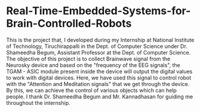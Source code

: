 # Real-Time-Embedded-Systems-for-Brain-Controlled-Robots
This is the project that, I developed during my Internship at National Institute of Technology, Tiruchirappalli in the Dept. of Computer Science under Dr. Shameedha Begum, Assistant Professor at the Dept. of Computer Science.
The objective of this project is to collect Brainwave signal from the Neurosky device and based on the "frequency of the EEG signals", the TGAM - ASIC module present inside the device will output the digital values to work with digital devices. Here, we have used this signal to control robot with the "Attention and Meditation signals" that we get through the device. By this, we can achieve the control of various objects which can help people.
I thank Dr. Shameedha Begum and Mr. Kannadhasan for guiding me throughout the internship.
